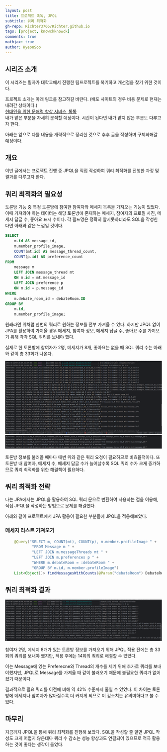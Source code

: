 ```yaml
---
layout: post
title: 프로젝트 똑똑, JPQL
subtitle: 쿼리 최적화
gh-repo: Richter3766/Richter.github.io
tags: [project, knowckknowck]
comments: true
mathjax: true
author: HyeonSoo
---
```


## 시리즈 소개

이 시리즈는 필자가 대학교에서 진행한 팀프로젝트를 복기하고 개선점을 찾기 위한 것이다.

프로젝트 소개는 아래 링크를 참고하길 바란다. (배포 사이트의 경우 비용 문제로 현재는 내려간 상태이다.)<br>
[현대인을 위한 문해력 향상 서비스, 똑똑](https://github.com/KnowckknowcK)<br>
내가 맡은 부분을 자세히 분석할 예정이다. 시간이 된다면 내가 맡지 않은 부분도 다루고자 한다.

아래는 앞으로 다룰 내용을 개략적으로 정리한 것으로 추후 글을 작성하며 구체화해갈 예정이다.

## 개요

이번 글에서는 프로젝트 진행 중 JPQL을 직접 작성하여 쿼리 최적화를 진행한 과정 및 결과를 다루고자 한다.

## 쿼리 최적화의 필요성

토론방 기능 중 특정 토론방에 참여한 참여자와 메세지 목록을 가져오는 기능이 있었다.
이때 가져와야 하는 데이터는 해당 토론방에 존재하는 메세지, 참여자의 프로질 사진, 메세지 답글 수, 좋아요 표시 수이다.
각 필드명은 정확히 알지못하더라도 SQL을 작성한다면 아래와 같은 느낌일 것이다.

```SQL
SELECT
    m.id AS message_id,
    m.member_profile_image,
    COUNT(mt.id) AS message_thread_count,
    COUNT(p.id) AS preference_count
FROM
    message m
    LEFT JOIN message_thread mt
    ON m.id = mt.message_id
    LEFT JOIN preference p
    ON m.id = p.message_id
WHERE
    m.debate_room_id = debateRoom.ID
GROUP BY
    m.id,
    m.member_profile_image;

```

원래라면 위처럼 한번의 쿼리로 원하는 정보를 전부 가져올 수 있다.
하지만 JPQL 없이 JPA를 활용하여 가져올 경우 메세지, 참여자 정보, 메세지 답글 수, 좋아요 수를 가져오기 위해 각각 SQL 쿼리를 보내야 했다.

실제로 한 토론방에 참여자가 2명, 메세지가 8개, 좋아요는 없을 때 SQL 쿼리 수는 아래와 같이 총 33회가 나온다.

![alt error](../assets/image/jpql/jpql_before1.png)
![alt error](../assets/image/jpql/jpql_before2.png)

토론방 정보를 불러올 때마다 매번 위와 같은 쿼리 요청이 필요하므로 비효율적이다.
또 토론방 내 참여자, 메세지 수, 메세지 답글 수가 늘어날수록 SQL 쿼리 수가 크게 증가하므로 쿼리 최적화를 위한 해결책이 필요하다.

## 쿼리 최적화 전략

나는 JPA에서는 JPQL을 활용하여 SQL 쿼리 문으로 변환하여 사용하는 점을 이용해, 직접 JPQL을 작성하는 방법으로 문제를 해결했다.

아래와 같이 프로젝트에서 JPA 활용이 필요한 부분들에 JPQL을 적용해보았다.

### 메세지 리스트 가져오기

```JAVA
    @Query("SELECT m, COUNT(mt), COUNT(p), m.member.profileImage " +
            "FROM Message m " +
            "LEFT JOIN m.messageThreads mt " +
            "LEFT JOIN m.preferences p " +
            "WHERE m.debateRoom = :debateRoom " +
            "GROUP BY m.id, m.member.profileImage")
    List<Object[]> findMessagesWithCounts(@Param("debateRoom") DebateRoom debateRoom);
```

## 쿼리 최적화 결과

![alt error](../assets/image/jpql/jpql_after.png)

참여자 2명, 메세지 8개가 있는 토론방 정보를 가져오기 위해 JPQL 적용 전에는 총 33회의 쿼리를 보내야 했지만, 적용 후에는 14회의 쿼리로 해결할 수 있었다.

이는 Message에 있는 Preferecne와 Thread의 개수를 세기 위해 추가로 쿼리를 보내야했지만, JPQL로 Message를 가져올 때 같이 불러오기 때문에 불필요한 쿼리가 없어졌기 때문이다.

결과적으로 필요 쿼리를 이전에 비해 약 42% 수준까지 줄일 수 있었다. 이 차이는 토론방에 메세지나 참여자가 많아질수록 더 커지게 되므로 이 감소치는 유의미하다고 볼 수 있다.

## 마무리

지금까지 JPQL을 통해 쿼리 최적화를 진행해 보았다.
SQL을 작성할 줄 알면 JPQL 작성도 크게 어렵지 않은데다 쿼리 수 감소는 성능 향상과도 연결되어 있으므로 적극 활용하는 것이 좋다는 생각이 들었다.
